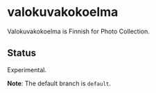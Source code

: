# valokuvakokoelma

Valokuvakokoelma is Finnish for Photo Collection.

## Status

Experimental.

**Note**: The default branch is `default`.
